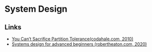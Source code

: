 # System Design

## Links
- [You Can’t Sacrifice Partition Tolerance(codahale.com, 2010)](https://codahale.com/you-cant-sacrifice-partition-tolerance/)
- [Systems design for advanced beginners (robertheaton.com, 2020)](https://robertheaton.com/2020/04/06/systems-design-for-advanced-beginners/)
